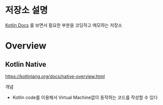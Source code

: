 # 저장소 설명
[Kotlin Docs](https://kotlinlang.org/) 를 보면서 필요한 부분을 코딩하고 메모하는 저장소

# Overview
## Kotlin Native
https://kotlinlang.org/docs/native-overview.html

개념
- Kotlin code를 이용해서 Virtual Machine없이 동작하는 코드를 작성할 수 있다

